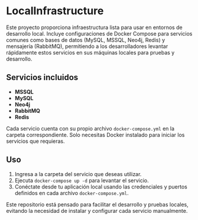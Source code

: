 # LocalInfrastructure

Este proyecto proporciona infraestructura lista para usar en entornos de desarrollo local. Incluye configuraciones de Docker Compose para servicios comunes como bases de datos (MySQL, MSSQL, Neo4j, Redis) y mensajería (RabbitMQ), permitiendo a los desarrolladores levantar rápidamente estos servicios en sus máquinas locales para pruebas y desarrollo.

## Servicios incluidos
- **MSSQL**
- **MySQL**
- **Neo4j**
- **RabbitMQ**
- **Redis**

Cada servicio cuenta con su propio archivo `docker-compose.yml` en la carpeta correspondiente. Solo necesitas Docker instalado para iniciar los servicios que requieras.

## Uso
1. Ingresa a la carpeta del servicio que deseas utilizar.
2. Ejecuta `docker-compose up -d` para levantar el servicio.
3. Conéctate desde tu aplicación local usando las credenciales y puertos definidos en cada archivo `docker-compose.yml`.

Este repositorio está pensado para facilitar el desarrollo y pruebas locales, evitando la necesidad de instalar y configurar cada servicio manualmente.
